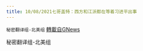 ```yaml
---
title: 10/08/2021七哥盖特：西方和江派都在等着习进平出事
---
```

`秘密翻译组-北美组` [轉載自GNews](https://gnews.org/zh-hans/1582537/)

秘密翻译组-北美组
